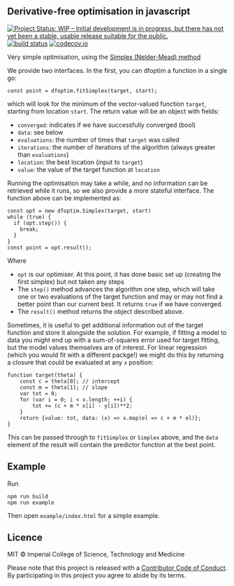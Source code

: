 ## Derivative-free optimisation in javascript

[![Project Status: WIP – Initial development is in progress, but there has not yet been a stable, usable release suitable for the public.](https://www.repostatus.org/badges/latest/wip.svg)](https://www.repostatus.org/#wip)
[![build status](https://github.com/reside-ic/dfoptim/workflows/ci/badge.svg)](https://github.com/reside-ic/dfoptim/actions)
[![codecov.io](https://codecov.io/github/reside-ic/dfoptim/coverage.svg?branch=master)](https://codecov.io/github/reside-ic/dfoptim?branch=master)

Very simple optimisation, using the [Simplex (Nelder-Mead) method](https://en.wikipedia.org/wiki/Nelder%E2%80%93Mead_method)

We provide two interfaces. In the first, you can dfoptim a function in a single go:

```
const point = dfoptim.fitSimplex(target, start);
```

which will look for the minimum of the vector-valued function `target`, starting from location `start`. The return value will be an object with fields:

* `converged`: indicates if we have successfully converged (bool)
* `data`: see below
* `evaluations`: the number of times that `target` was called
* `iterations`: the number of iterations of the algorithm (always greater than `evaluations`)
* `location`: the best location (input to `target`)
* `value`: the value of the target function at `location`

Running the optimisation may take a while, and no information can be retrieved while it runs, so we also provide a more stateful interface. The function above can be implemented as:

```
const opt = new dfoptim.Simplex(target, start)
while (true) {
  if (opt.step()) {
    break;
  }
}
const point = opt.result();
```

Where

* `opt` is our optimiser. At this point, it has done basic set up (creating the first simplex) but not taken any steps
* The `step()` method advances the algorithm one step, which will take one or two evaluations of the target function and may or may not find a better point than our current best. It returns `true` if we have converged.
* The `result()` method returns the object described above.

Sometimes, it is useful to get additional information out of the target function and store it alongside the solution. For example, if fitting a model to data you might end up with a sum-of-squares error used for target fitting, but the model values themselves are of interest. For linear regression (which you would fit with a different packge!) we might do this by returning a closure that could be evaluated at any `x` position:

```
function target(theta) {
    const c = theta[0]; // intercept
    const m = theta[1]; // slope
    var tot = 0;
    for (var i = 0; i < x.length; ++i) {
        tot += (c + m * x[i] - y[i])**2;
    }
    return {value: tot, data: (x) => x.map(el => c + m * el)};
}
```

This can be passed through to `fitSimplex` or `Simplex` above, and the `data` element of the result will contain the predictor function at the best point.

## Example

Run

```
npm run build
npm run example
```

Then open `example/index.html` for a simple example.

## Licence

MIT © Imperial College of Science, Technology and Medicine

Please note that this project is released with a [Contributor Code of Conduct](CONDUCT.md). By participating in this project you agree to abide by its terms.
